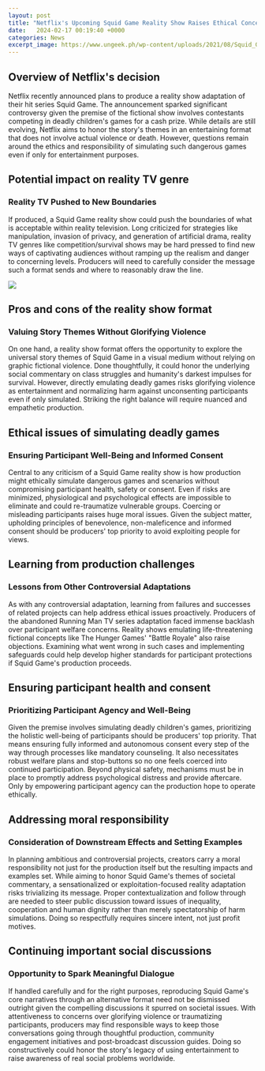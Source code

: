 ```yaml
---
layout: post
title: "Netflix's Upcoming Squid Game Reality Show Raises Ethical Concerns"
date:   2024-02-17 00:19:40 +0000
categories: News
excerpt_image: https://www.ungeek.ph/wp-content/uploads/2021/08/Squid_Game_Cover-1024x456.jpg
---
```

## Overview of Netflix's decision

Netflix recently announced plans to produce a reality show adaptation of their hit series Squid Game. The announcement sparked significant controversy given the premise of the fictional show involves contestants competing in deadly children's games for a cash prize. While details are still evolving, Netflix aims to honor the story's themes in an entertaining format that does not involve actual violence or death. However, questions remain around the ethics and responsibility of simulating such dangerous games even if only for entertainment purposes.

## Potential impact on reality TV genre
### Reality TV Pushed to New Boundaries
If produced, a Squid Game reality show could push the boundaries of what is acceptable within reality television. Long criticized for strategies like manipulation, invasion of privacy, and generation of artificial drama, reality TV genres like competition/survival shows may be hard pressed to find new ways of captivating audiences without ramping up the realism and danger to concerning levels. Producers will need to carefully consider the message such a format sends and where to reasonably draw the line.


![](https://www.ungeek.ph/wp-content/uploads/2021/08/Squid_Game_Cover-1024x456.jpg)
## Pros and cons of the reality show format
### Valuing Story Themes Without Glorifying Violence
On one hand, a reality show format offers the opportunity to explore the universal story themes of Squid Game in a visual medium without relying on graphic fictional violence. Done thoughtfully, it could honor the underlying social commentary on class struggles and humanity's darkest impulses for survival. However, directly emulating deadly games risks glorifying violence as entertainment and normalizing harm against unconsenting participants even if only simulated. Striking the right balance will require nuanced and empathetic production.

## Ethical issues of simulating deadly games
### Ensuring Participant Well-Being and Informed Consent  
Central to any criticism of a Squid Game reality show is how production might ethically simulate dangerous games and scenarios without compromising participant health, safety or consent. Even if risks are minimized, physiological and psychological effects are impossible to eliminate and could re-traumatize vulnerable groups. Coercing or misleading participants raises huge moral issues. Given the subject matter, upholding principles of benevolence, non-maleficence and informed consent should be producers' top priority to avoid exploiting people for views.

## Learning from production challenges
### Lessons from Other Controversial Adaptations
As with any controversial adaptation, learning from failures and successes of related projects can help address ethical issues proactively. Producers of the abandoned Running Man TV series adaptation faced immense backlash over participant welfare concerns. Reality shows emulating life-threatening fictional concepts like The Hunger Games' "Battle Royale" also raise objections. Examining what went wrong in such cases and implementing safeguards could help develop higher standards for participant protections if Squid Game's production proceeds.

## Ensuring participant health and consent
### Prioritizing Participant Agency and Well-Being 
Given the premise involves simulating deadly children's games, prioritizing the holistic well-being of participants should be producers' top priority. That means ensuring fully informed and autonomous consent every step of the way through processes like mandatory counseling. It also necessitates robust welfare plans and stop-buttons so no one feels coerced into continued participation. Beyond physical safety, mechanisms must be in place to promptly address psychological distress and provide aftercare. Only by empowering participant agency can the production hope to operate ethically.

## Addressing moral responsibility
### Consideration of Downstream Effects and Setting Examples
In planning ambitious and controversial projects, creators carry a moral responsibility not just for the production itself but the resulting impacts and examples set. While aiming to honor Squid Game's themes of societal commentary, a sensationalized or exploitation-focused reality adaptation risks trivializing its message. Proper contextualization and follow through are needed to steer public discussion toward issues of inequality, cooperation and human dignity rather than merely spectatorship of harm simulations. Doing so respectfully requires sincere intent, not just profit motives. 

## Continuing important social discussions  
### Opportunity to Spark Meaningful Dialogue
If handled carefully and for the right purposes, reproducing Squid Game's core narratives through an alternative format need not be dismissed outright given the compelling discussions it spurred on societal issues. With attentiveness to concerns over glorifying violence or traumatizing participants, producers may find responsible ways to keep those conversations going through thoughtful production, community engagement initiatives and post-broadcast discussion guides. Doing so constructively could honor the story's legacy of using entertainment to raise awareness of real social problems worldwide.